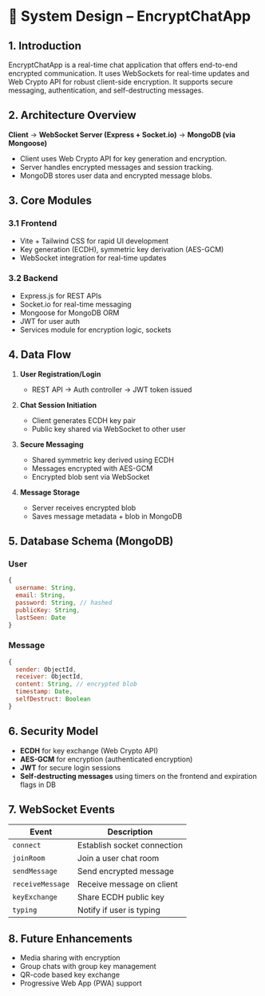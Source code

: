 # 🧠 System Design – EncryptChatApp

## 1. Introduction

EncryptChatApp is a real-time chat application that offers end-to-end encrypted communication. It uses WebSockets for real-time updates and Web Crypto API for robust client-side encryption. It supports secure messaging, authentication, and self-destructing messages.

## 2. Architecture Overview

**Client** → **WebSocket Server (Express + Socket.io)** → **MongoDB (via Mongoose)**

- Client uses Web Crypto API for key generation and encryption.
- Server handles encrypted messages and session tracking.
- MongoDB stores user data and encrypted message blobs.

## 3. Core Modules

### 3.1 Frontend

- Vite + Tailwind CSS for rapid UI development
- Key generation (ECDH), symmetric key derivation (AES-GCM)
- WebSocket integration for real-time updates

### 3.2 Backend

- Express.js for REST APIs
- Socket.io for real-time messaging
- Mongoose for MongoDB ORM
- JWT for user auth
- Services module for encryption logic, sockets

## 4. Data Flow

1. **User Registration/Login**
   - REST API → Auth controller → JWT token issued

2. **Chat Session Initiation**
   - Client generates ECDH key pair
   - Public key shared via WebSocket to other user

3. **Secure Messaging**
   - Shared symmetric key derived using ECDH
   - Messages encrypted with AES-GCM
   - Encrypted blob sent via WebSocket

4. **Message Storage**
   - Server receives encrypted blob
   - Saves message metadata + blob in MongoDB

## 5. Database Schema (MongoDB)

### User

```js
{
  username: String,
  email: String,
  password: String, // hashed
  publicKey: String,
  lastSeen: Date
}
```

### Message

```js
{
  sender: ObjectId,
  receiver: ObjectId,
  content: String, // encrypted blob
  timestamp: Date,
  selfDestruct: Boolean
}
```

## 6. Security Model

- **ECDH** for key exchange (Web Crypto API)
- **AES-GCM** for encryption (authenticated encryption)
- **JWT** for secure login sessions
- **Self-destructing messages** using timers on the frontend and expiration flags in DB

## 7. WebSocket Events

| Event         | Description                          |
|---------------|--------------------------------------|
| `connect`     | Establish socket connection          |
| `joinRoom`    | Join a user chat room                |
| `sendMessage` | Send encrypted message               |
| `receiveMessage` | Receive message on client         |
| `keyExchange` | Share ECDH public key                |
| `typing`      | Notify if user is typing             |

## 8. Future Enhancements

- Media sharing with encryption
- Group chats with group key management
- QR-code based key exchange
- Progressive Web App (PWA) support
